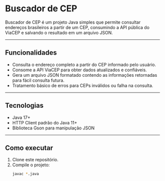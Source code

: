 # Buscador de CEP

Buscador de CEP é um projeto Java simples que permite consultar endereços brasileiros a partir de um CEP, consumindo a API pública do ViaCEP e salvando o resultado em um arquivo JSON.

---

## Funcionalidades

- Consulta o endereço completo a partir do CEP informado pelo usuário.
- Consome a API ViaCEP para obter dados atualizados e confiáveis.
- Gera um arquivo JSON formatado contendo as informações retornadas para fácil consulta futura.
- Tratamento básico de erros para CEPs inválidos ou falha na consulta.

---

## Tecnologias

- Java 17+
- HTTP Client padrão do Java 11+
- Biblioteca Gson para manipulação JSON

---

## Como executar

1. Clone este repositório.
2. Compile o projeto:
   ```bash
   javac *.java 
